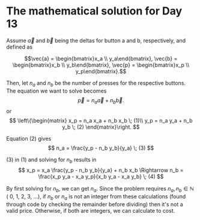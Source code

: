 ﻿# The mathematical solution for Day 13

Assume $\vec{a}$ and $\vec{b}$ being the deltas for button a and b, respectively, and defined as

$$\vec{a} = \begin{bmatrix}x_a \\ y_a\end{bmatrix}, \vec{b} = \begin{bmatrix}x_b \\ y_b\end{bmatrix}, \vec{p} = \begin{bmatrix}x_p \\ y_p\end{bmatrix}.$$

Then, let $n_a$ and $n_b$ be the number of presses for the respective buttons. The equation we want to solve becomes
$$\vec{p} = n_a \vec{a} + n_b \vec{b}.$$
or
$$
\left\{\begin{matrix}
x_p = n_a x_a + n_b x_b \; (1)\\
y_p = n_a y_a + n_b y_b \; (2)
\end{matrix}\right.
$$

Equation (2) gives
$$
n_a = \frac{y_p - n_b y_b}{y_a} \; (3)
$$

(3) in (1) and solving for $n_b$ results in
$$
x_p = x_a \frac{y_p - n_b y_b}{y_a} + n_b x_b \Rightarrow
n_b = \frac{x_p y_a - x_a y_p}{x_b y_a - x_a y_b} \; (4)
$$

By first solving for $n_b$, we can get $n_a$. Since the problem requires $n_a, n_b \in \mathbb{N}$ ( 0, 1, 2, 3, ...),
if $n_b$ or $n_a$ is not an integer from these calculations (found through code by checking the remainder before
dividing) then it's not a valid price. Otherwise, if both are integers, we can calculate to cost.
